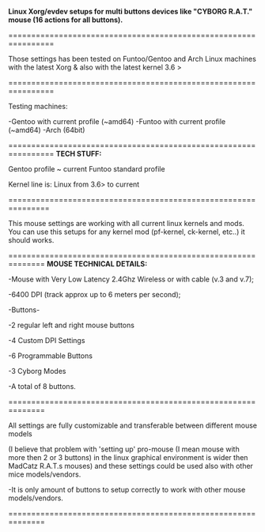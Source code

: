 **Linux Xorg/evdev setups for multi buttons devices like "CYBORG R.A.T." mouse (16 actions for all buttons).**



================================================================

Those settings has been tested on Funtoo/Gentoo and Arch Linux machines with the latest Xorg & also with the latest kernel 3.6 >

================================================================

Testing machines:

-Gentoo with current profile (~amd64)
-Funtoo with current profile (~amd64)
-Arch (64bit)

================================================================
**TECH STUFF:**

Gentoo profile ~ current
Funtoo standard profile

Kernel line is: 
Linux from 3.6> to current

===============================================================

This mouse settings are working with all current linux kernels and mods. You can use this setups for any kernel mod (pf-kernel, ck-kernel, etc..) it should works.

==============================================================
**MOUSE TECHNICAL DETAILS:**

-Mouse with Very Low Latency 2.4Ghz Wireless or with cable (v.3 and v.7);

-6400 DPI (track approx up to 6 meters per second);

-Buttons-

-2 regular left and right mouse buttons

-4 Custom DPI Settings

-6 Programmable Buttons

-3 Cyborg Modes

-A total of 8 buttons.

==============================================================

All settings are fully customizable and transferable between different mouse models

(I believe that problem with 'setting up' pro-mouse (I mean mouse with more then 2 or 3 buttons) in the linux graphical environment is wider then 
MadCatz R.A.T.s mouses) and these settings could be used also with other mice models/vendors.

-It is only amount of buttons to setup correctly to work with other mouse models/vendors.

==============================================================
